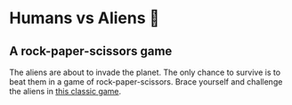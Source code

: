 # Humans vs Aliens :space_invader:
## A rock-paper-scissors game

The aliens are about to invade the planet. The only chance to survive is to beat them in a game of rock-paper-scissors.
Brace yourself and challenge the aliens in [this classic game](https://humansvsaliens.netlify.app).
